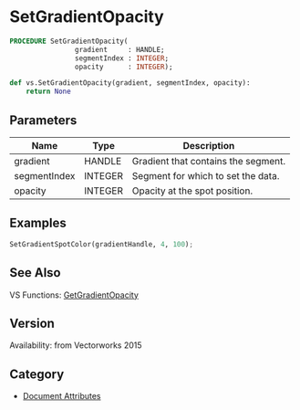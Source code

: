 # SetGradientOpacity

```pascal
PROCEDURE SetGradientOpacity(
				gradient     : HANDLE;
				segmentIndex : INTEGER;
				opacity      : INTEGER);
```

```python
def vs.SetGradientOpacity(gradient, segmentIndex, opacity):
    return None
```

## Parameters
|Name|Type|Description|
|---|---|---|
|gradient|HANDLE|Gradient that contains the segment.|
|segmentIndex|INTEGER|Segment for which to set the data.|
|opacity|INTEGER|Opacity at the spot position.|

## Examples
```python
SetGradientSpotColor(gradientHandle, 4, 100);
```

## See Also
VS Functions:
[GetGradientOpacity](GetGradientOpacity.md)

## Version
Availability: from Vectorworks 2015

## Category
* [Document Attributes](../Categories/Document%20Attributes.md)
